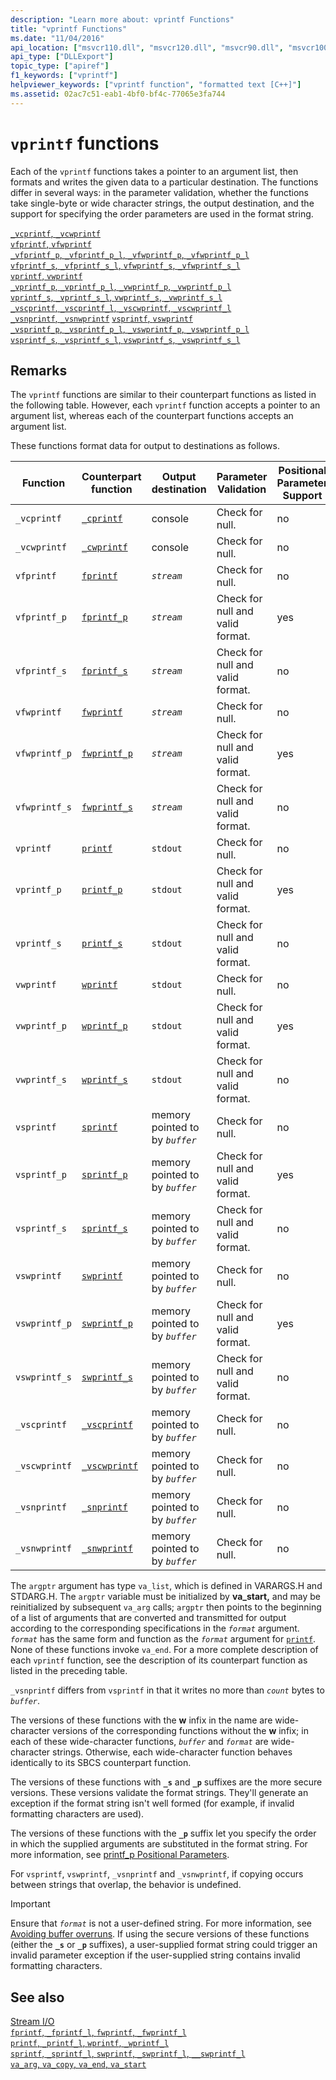 ```yaml
---
description: "Learn more about: vprintf Functions"
title: "vprintf Functions"
ms.date: "11/04/2016"
api_location: ["msvcr110.dll", "msvcr120.dll", "msvcr90.dll", "msvcr100.dll", "msvcr110_clr0400.dll", "msvcr80.dll"]
api_type: ["DLLExport"]
topic_type: ["apiref"]
f1_keywords: ["vprintf"]
helpviewer_keywords: ["vprintf function", "formatted text [C++]"]
ms.assetid: 02ac7c51-eab1-4bf0-bf4c-77065e3fa744
---
```

# `vprintf` functions

Each of the `vprintf` functions takes a pointer to an argument list, then formats and writes the given data to a particular destination. The functions differ in several ways: in the parameter validation, whether the functions take single-byte or wide character strings, the output destination, and the support for specifying the order parameters are used in the format string.

[`_vcprintf`, `_vcwprintf`](./reference/vcprintf-vcprintf-l-vcwprintf-vcwprintf-l.md)\
[`vfprintf`, `vfwprintf`](./reference/vfprintf-vfprintf-l-vfwprintf-vfwprintf-l.md)\
[`_vfprintf_p`, `_vfprintf_p_l`, `_vfwprintf_p`, `_vfwprintf_p_l`](./reference/vfprintf-p-vfprintf-p-l-vfwprintf-p-vfwprintf-p-l.md)\
[`vfprintf_s`, `_vfprintf_s_l`, `vfwprintf_s`, `_vfwprintf_s_l`](./reference/vfprintf-s-vfprintf-s-l-vfwprintf-s-vfwprintf-s-l.md)\
[`vprintf`, `vwprintf`](./reference/vprintf-vprintf-l-vwprintf-vwprintf-l.md)\
[`_vprintf_p`, `_vprintf_p_l`, `_vwprintf_p`, `_vwprintf_p_l`](./reference/vprintf-p-vprintf-p-l-vwprintf-p-vwprintf-p-l.md)\
[`vprintf_s`, `_vprintf_s_l`, `vwprintf_s`, `_vwprintf_s_l`](./reference/vprintf-s-vprintf-s-l-vwprintf-s-vwprintf-s-l.md)\
[`_vscprintf`, `_vscprintf_l`, `_vscwprintf`, `_vscwprintf_l`](./reference/vscprintf-vscprintf-l-vscwprintf-vscwprintf-l.md)\
[`_vsnprintf`, `_vsnwprintf`](./reference/vsnprintf-vsnprintf-vsnprintf-l-vsnwprintf-vsnwprintf-l.md)
[`vsprintf`, `vswprintf`](./reference/vsprintf-vsprintf-l-vswprintf-vswprintf-l-vswprintf-l.md)\
[`_vsprintf_p`, `_vsprintf_p_l`, `_vswprintf_p`, `_vswprintf_p_l`](./reference/vsprintf-p-vsprintf-p-l-vswprintf-p-vswprintf-p-l.md)\
[`vsprintf_s`, `_vsprintf_s_l`, `vswprintf_s`, `_vswprintf_s_l`](./reference/vsprintf-s-vsprintf-s-l-vswprintf-s-vswprintf-s-l.md)

## Remarks

The `vprintf` functions are similar to their counterpart functions as listed in the following table. However, each `vprintf` function accepts a pointer to an argument list, whereas each of the counterpart functions accepts an argument list.

These functions format data for output to destinations as follows.

| Function | Counterpart function | Output destination | Parameter Validation | Positional Parameter Support |
|---|---|---|---|---|
| `_vcprintf` | [`_cprintf`](./reference/cprintf-cprintf-l-cwprintf-cwprintf-l.md) | console | Check for null. | no |
| `_vcwprintf` | [`_cwprintf`](./reference/cprintf-cprintf-l-cwprintf-cwprintf-l.md) | console | Check for null. | no |
| `vfprintf` | [`fprintf`](./reference/fprintf-fprintf-l-fwprintf-fwprintf-l.md) | *`stream`* | Check for null. | no |
| `vfprintf_p` | [`fprintf_p`](./reference/fprintf-p-fprintf-p-l-fwprintf-p-fwprintf-p-l.md) | *`stream`* | Check for null and valid format. | yes |
| `vfprintf_s` | [`fprintf_s`](./reference/fprintf-s-fprintf-s-l-fwprintf-s-fwprintf-s-l.md) | *`stream`* | Check for null and valid format. | no |
| `vfwprintf` | [`fwprintf`](./reference/fprintf-fprintf-l-fwprintf-fwprintf-l.md) | *`stream`* | Check for null. | no |
| `vfwprintf_p` | [`fwprintf_p`](./reference/fprintf-p-fprintf-p-l-fwprintf-p-fwprintf-p-l.md) | *`stream`* | Check for null and valid format. | yes |
| `vfwprintf_s` | [`fwprintf_s`](./reference/fprintf-s-fprintf-s-l-fwprintf-s-fwprintf-s-l.md) | *`stream`* | Check for null and valid format. | no |
| `vprintf` | [`printf`](./reference/printf-printf-l-wprintf-wprintf-l.md) | `stdout` | Check for null. | no |
| `vprintf_p` | [`printf_p`](./reference/printf-p-printf-p-l-wprintf-p-wprintf-p-l.md) | `stdout` | Check for null and valid format. | yes |
| `vprintf_s` | [`printf_s`](./reference/printf-s-printf-s-l-wprintf-s-wprintf-s-l.md) | `stdout` | Check for null and valid format. | no |
| `vwprintf` | [`wprintf`](./reference/printf-printf-l-wprintf-wprintf-l.md) | `stdout` | Check for null. | no |
| `vwprintf_p` | [`wprintf_p`](./reference/printf-p-printf-p-l-wprintf-p-wprintf-p-l.md) | `stdout` | Check for null and valid format. | yes |
| `vwprintf_s` | [`wprintf_s`](./reference/printf-s-printf-s-l-wprintf-s-wprintf-s-l.md) | `stdout` | Check for null and valid format. | no |
| `vsprintf` | [`sprintf`](./reference/sprintf-sprintf-l-swprintf-swprintf-l-swprintf-l.md) | memory pointed to by *`buffer`* | Check for null. | no |
| `vsprintf_p` | [`sprintf_p`](./reference/sprintf-p-sprintf-p-l-swprintf-p-swprintf-p-l.md) | memory pointed to by *`buffer`* | Check for null and valid format. | yes |
| `vsprintf_s` | [`sprintf_s`](./reference/sprintf-s-sprintf-s-l-swprintf-s-swprintf-s-l.md) | memory pointed to by *`buffer`* | Check for null and valid format. | no |
| `vswprintf` | [`swprintf`](./reference/sprintf-sprintf-l-swprintf-swprintf-l-swprintf-l.md) | memory pointed to by *`buffer`* | Check for null. | no |
| `vswprintf_p` | [`swprintf_p`](./reference/sprintf-p-sprintf-p-l-swprintf-p-swprintf-p-l.md) | memory pointed to by *`buffer`* | Check for null and valid format. | yes |
| `vswprintf_s` | [`swprintf_s`](./reference/sprintf-s-sprintf-s-l-swprintf-s-swprintf-s-l.md) | memory pointed to by *`buffer`* | Check for null and valid format. | no |
| `_vscprintf` | [`_vscprintf`](./reference/vscprintf-vscprintf-l-vscwprintf-vscwprintf-l.md) | memory pointed to by *`buffer`* | Check for null. | no |
| `_vscwprintf` | [`_vscwprintf`](./reference/vscprintf-vscprintf-l-vscwprintf-vscwprintf-l.md) | memory pointed to by *`buffer`* | Check for null. | no |
| `_vsnprintf` | [`_snprintf`](./reference/snprintf-snprintf-snprintf-l-snwprintf-snwprintf-l.md) | memory pointed to by *`buffer`* | Check for null. | no |
| `_vsnwprintf` | [`_snwprintf`](./reference/snprintf-snprintf-snprintf-l-snwprintf-snwprintf-l.md) | memory pointed to by *`buffer`* | Check for null. | no |

The `argptr` argument has type `va_list`, which is defined in VARARGS.H and STDARG.H. The `argptr` variable must be initialized by **va_start,** and may be reinitialized by subsequent `va_arg` calls; `argptr` then points to the beginning of a list of arguments that are converted and transmitted for output according to the corresponding specifications in the *`format`* argument. *`format`* has the same form and function as the *`format`* argument for [`printf`](./reference/printf-printf-l-wprintf-wprintf-l.md). None of these functions invoke `va_end`. For a more complete description of each `vprintf` function, see the description of its counterpart function as listed in the preceding table.

`_vsnprintf` differs from `vsprintf` in that it writes no more than *`count`* bytes to *`buffer`*.

The versions of these functions with the **w** infix in the name are wide-character versions of the corresponding functions without the **w** infix; in each of these wide-character functions, *`buffer`* and *`format`* are wide-character strings. Otherwise, each wide-character function behaves identically to its SBCS counterpart function.

The versions of these functions with **`_s`** and **`_p`** suffixes are the more secure versions. These versions validate the format strings. They'll generate an exception if the format string isn't well formed (for example, if invalid formatting characters are used).

The versions of these functions with the **`_p`** suffix let you specify the order in which the supplied arguments are substituted in the format string. For more information, see [printf_p Positional Parameters](./printf-p-positional-parameters.md).

For `vsprintf`, `vswprintf`, `_vsnprintf` and `_vsnwprintf`, if copying occurs between strings that overlap, the behavior is undefined.

> [!IMPORTANT]
> Ensure that *`format`* is not a user-defined string. For more information, see [Avoiding buffer overruns](/windows/win32/SecBP/avoiding-buffer-overruns). If using the secure versions of these functions (either the **`_s`** or **`_p`** suffixes), a user-supplied format string could trigger an invalid parameter exception if the user-supplied string contains invalid formatting characters.

## See also

[Stream I/O](./stream-i-o.md)\
[`fprintf`, `_fprintf_l`, `fwprintf`, `_fwprintf_l`](./reference/fprintf-fprintf-l-fwprintf-fwprintf-l.md)\
[`printf`, `_printf_l`, `wprintf`, `_wprintf_l`](./reference/printf-printf-l-wprintf-wprintf-l.md)\
[`sprintf`, `_sprintf_l`, `swprintf`, `_swprintf_l`, `__swprintf_l`](./reference/sprintf-sprintf-l-swprintf-swprintf-l-swprintf-l.md)\
[`va_arg`, `va_copy`, `va_end`, `va_start`](./reference/va-arg-va-copy-va-end-va-start.md)
